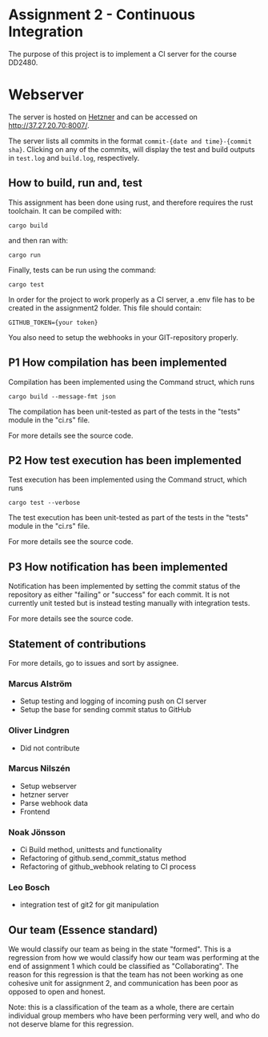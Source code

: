 # Assignment 2 - Continuous Integration
The purpose of this project is to implement a CI server for the course DD2480.

# Webserver
The server is hosted on [Hetzner](https://www.hetzner.com/) and can be accessed on http://37.27.20.70:8007/. 

The server lists all commits in the format `commit-{date and time}-{commit sha}`. Clicking on any of the commits, will display the test and build outputs in `test.log` and `build.log`, respectively.

## How to build, run and, test
This assignment has been done using rust, and therefore requires the rust toolchain. It can be compiled with:

```
cargo build
```

and then ran with:

```
cargo run
```

Finally, tests can be run using the command:

```
cargo test
```

In order for the project to work properly as a CI server, a .env file has to be created in the assignment2 folder. This file should contain:
```
GITHUB_TOKEN={your token}
```
You also need to setup the webhooks in your GIT-repository properly.

## P1 How compilation has been implemented
Compilation has been implemented using the Command struct, which runs 
```
cargo build --message-fmt json
```


The compilation has been unit-tested as part of the tests in the "tests" module in the "ci.rs" file.

For more details see the source code.

## P2 How test execution has been implemented
Test execution has been implemented using the Command struct, which runs
```
cargo test --verbose
```

The test execution has been unit-tested as part of the tests in the "tests" module in the "ci.rs" file.

For more details see the source code.

## P3 How notification has been implemented
Notification has been implemented by setting the commit status of the repository as either "failing" or "success" for each commit. It is not currently unit tested but is instead testing manually with integration tests.

For more details see the source code.


## Statement of contributions
For more details, go to issues and sort by assignee.

### Marcus Alström
* Setup testing and logging of incoming push on CI server
* Setup the base for sending commit status to GitHub

### Oliver Lindgren
* Did not contribute

### Marcus Nilszén
* Setup webserver
* hetzner server
* Parse webhook data
* Frontend

### Noak Jönsson
* Ci Build method, unittests and functionality
* Refactoring of github.send_commit_status method
* Refactoring of github_webhook relating to CI process

### Leo Bosch
* integration test of git2 for git manipulation

## Our team (Essence standard)
We would classify our team as being in the state "formed". This is a regression from how we would classify how our team was performing at the end of assignment 1 which could be classified as "Collaborating". The reason for this regression is that the team has not been working as one cohesive unit for assignment 2, and communication has been poor as opposed to open and honest.

Note: this is a classification of the team as a whole, there are certain individual group members who have been performing very well, and who do not deserve blame for this regression.
